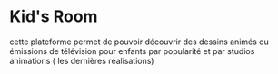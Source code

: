 # Kid's Room

cette plateforme permet de pouvoir découvrir des dessins animés ou émissions de télévision pour enfants par popularité et par studios animations ( les dernières réalisations)
